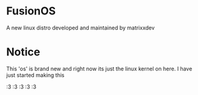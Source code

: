 # FusionOS
A new linux distro developed and maintained by matrixxdev

# Notice
This 'os' is brand new and right now its just the linux kernel on here. I have just started making this

:3
:3
:3
:3
:3
